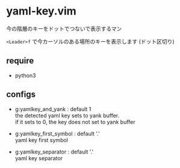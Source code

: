 # yaml-key.vim
今の階層のキーをドットでつないで表示するマン

```<Leader>f``` で今カーソルのある場所のキーを表示します (ドット区切り)

## require

* python3

## configs

* g:yamlkey_and_yank : default 1  
  the detected yaml key sets to yank buffer.  
  if it sets to 0, the key does not set to yank buffer

* g:yamlkey_first_symbol : default '.'  
  yaml key first symbol

* g:yamlkey_separator : default '.'  
  yaml key separator
